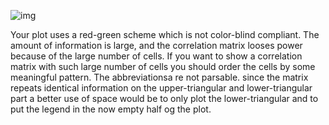 ![img](plot.png)

Your plot uses a red-green scheme which is not color-blind compliant. The amount of information is large, and the correlation matrix looses power because of the large number of cells. If you want to show a correlation matrix with such large number of cells you should order the cells by some meaningful pattern. The abbreviationsa re not parsable. since the matrix repeats identical information on the upper-triangular and lower-triangular part a better use of space would be to only plot the lower-triangular and to put the legend in the now empty half og the plot.


